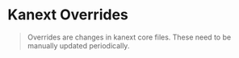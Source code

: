 # Kanext Overrides

> Overrides are changes in kanext core files. These need to be manually updated periodically.
